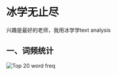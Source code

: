 # 冰学无止尽

兴趣是最好的老师，我用冰学学text analysis

## 一、词频统计
![Top 20 word freq](https://github.com/claregogo/bigice/blob/main/top20word_freq.png)


